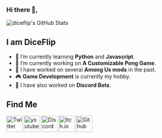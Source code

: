 ### Hi there 👋, 

![diceflip's GitHub Stats](https://github-readme-stats.vercel.app/api/?username=diceflip&show_icons=true&title_color=fff&icon_color=79ff97&text_color=9f9f9f&bg_color=151515)

## **I am DiceFlip**
- 🌱 I’m currently learning **Python** and **Javascript**.
- 🔭 I’m currently working on **A Customizable Pong Game**.
- 🔧 I have worked on several **Among Us mods** in the past.
- 🎮 **Game Development** is currently my hobby.
- 🤖 I have also worked on **Discord Bots**.
<!--
**diceflip/diceflip** is a ✨ _special_ ✨ repository because its `README.md` (this file) appears on your GitHub profile.

Here are some ideas to get you started:

- 🔭 I’m currently working on ...
- 🌱 I’m currently learning ...
- 👯 I’m looking to collaborate on ...
- 🤔 I’m looking for help with ...
- 💬 Ask me about ...
- 📫 How to reach me: ...
- 😄 Pronouns: ...
- ⚡ Fun fact: ...
-->
## Find Me

<div style="display-flex">
<a href="https://twitter.com/dice_flip"> <img align="left" width="43px" src="https://user-images.githubusercontent.com/82509942/138593524-dc70d2f5-4f75-4909-a95c-075a467e8216.png" title="Twitter"/></a>
<a href="https://youtube.com/c/diceflip"> <img align="left" width="43px" src="https://user-images.githubusercontent.com/82509942/138593549-4ea0911d-9404-4fa3-91b1-1ccd8bf9708b.png" title="youtube"/></a>
<a href="https://discord.com/users/753310940367159398"> <img align="left" width="43px" src="https://user-images.githubusercontent.com/82509942/138594039-ba5ffdd8-1c3c-49c2-a799-a32263f8429b.png" title="Discord"/></a>
<a href="https://diceflip.itch.io/"> <img align="left" width="43px" src="https://user-images.githubusercontent.com/82509942/138594684-cd8e2f8d-b21a-40f4-b6ea-59039e6debf4.png" title="Itch.io"/></a>
<a href="https://github.com/diceflip"> <img align="left" width="43px" src="https://user-images.githubusercontent.com/82509942/138595449-cd722c73-b02b-4390-810d-cd1b3fa5905f.png" title="Github"/> </a><br>
</div>&nbsp;

&nbsp;






